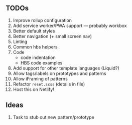 ## TODOs

1. Improve rollup configuration
2. Add service worker/PWA support — probably workbox
3. Better default styles
4. Better navigation (+ small screen nav)
5. Linting
6. Common hbs helpers
7. Code 
    - code indentation
    - HBS code examples
8. Add support for other template languages (Liquid?)
9. Allow tags/labels on prototypes and patterns
10. Allow iFraming of patterns
11. Refactor `reset.scss` (details in file)
12. Host this on Netlify!

## Ideas

1. Task to stub out new pattern/prototype
